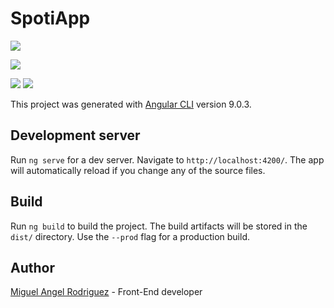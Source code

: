 # SpotiApp
![](https://img.shields.io/github/license/MiguelRodriguezR/CoronavirusTrackingMapColombia)

![](https://i.imgur.com/qKJrZoi.png)

![](https://i.imgur.com/hwFIu2y.png)
[![](https://img.shields.io/badge/DEMO-LINK-brightgreen?style=for-the-badge)](https://miguelrodriguezr.github.io/SpotiApp/)




This project was generated with [Angular CLI](https://github.com/angular/angular-cli) version 9.0.3.

## Development server

Run `ng serve` for a dev server. Navigate to `http://localhost:4200/`. The app will automatically reload if you change any of the source files.

## Build

Run `ng build` to build the project. The build artifacts will be stored in the `dist/` directory. Use the `--prod` flag for a production build.

## Author

[Miguel Angel Rodriguez](http://migu.es) - Front-End developer
